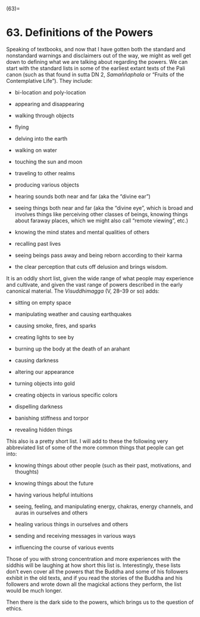 

(63)=

# 63. Definitions of the Powers



Speaking of textbooks, and now that I have gotten both the standard and nonstandard warnings and disclaimers out of the way, we might as well get down to defining what we are talking about regarding the powers. We can start with the standard lists in some of the earliest extant texts of the Pali canon (such as that found in sutta DN 2, *Samaññaphala* or “Fruits of the Contemplative Life”). They include:


* bi-location and poly-location

* appearing and disappearing

* walking through objects

* flying

* delving into the earth

* walking on water

* touching the sun and moon

* traveling to other realms

* producing various objects

* hearing sounds both near and far (aka the “divine ear”)

* seeing things both near and far (aka the “divine eye”, which is broad and involves things like perceiving other classes of beings, knowing things about faraway places, which we might also call “remote viewing”, etc.)

* knowing the mind states and mental qualities of others

* recalling past lives

* seeing beings pass away and being reborn according to their karma

* the clear perception that cuts off delusion and brings wisdom.



It is an oddly short list, given the wide range of what people may experience and cultivate, and given the vast range of powers described in the early canonical material. The *Visuddhimagga* (V, 28–39 or so) adds:


* sitting on empty space

* manipulating weather and causing earthquakes

* causing smoke, fires, and sparks

* creating lights to see by

* burning up the body at the death of an arahant

* causing darkness

* altering our appearance

* turning objects into gold

* creating objects in various specific colors

* dispelling darkness

* banishing stiffness and torpor

* revealing hidden things



This also is a pretty short list. I will add to these the following very abbreviated list of some of the more common things that people can get into:


* knowing things about other people (such as their past, motivations, and thoughts)

* knowing things about the future

* having various helpful intuitions

* seeing, feeling, and manipulating energy, chakras, energy channels, and auras in ourselves and others

* healing various things in ourselves and others

* sending and receiving messages in various ways

* influencing the course of various events



Those of you with strong concentration and more experiences with the siddhis will be laughing at how short this list is. Interestingly, these lists don’t even cover all the powers that the Buddha and some of his followers exhibit in the old texts, and if you read the stories of the Buddha and his followers and wrote down all the magickal actions they perform, the list would be much longer.

Then there is the dark side to the powers, which brings us to the question of ethics.
